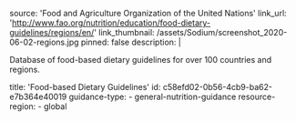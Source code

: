 source: 'Food and Agriculture Organization of the United Nations'
link_url: 'http://www.fao.org/nutrition/education/food-dietary-guidelines/regions/en/'
link_thumbnail: /assets/Sodium/screenshot_2020-06-02-regions.jpg
pinned: false
description: |
  <p>Database of food-based dietary guidelines for over 100 countries and regions.
  </p>
title: 'Food-based Dietary Guidelines'
id: c58efd02-0b56-4cb9-ba62-e7b364e40019
guidance-type:
  - general-nutrition-guidance
resource-region:
  - global
